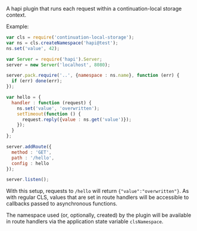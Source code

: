 A hapi plugin that runs each request within a continuation-local storage context.

Example:

```js
var cls = require('continuation-local-storage');
var ns = cls.createNamespace('hapi@test');
ns.set('value', 42);

var Server = require('hapi').Server;
server = new Server('localhost', 8080);

server.pack.require('..', {namespace : ns.name}, function (err) {
  if (err) done(err);
});

var hello = {
  handler : function (request) {
    ns.set('value', 'overwritten');
    setTimeout(function () {
      request.reply({value : ns.get('value')});
    });
  }
};

server.addRoute({
  method : 'GET',
  path : '/hello',
  config : hello
});

server.listen();
```

With this setup, requests to `/hello` will return `{"value":"overwritten"}`. As
with regular CLS, values that are set in route handlers will be accessible to
callbacks passed to asynchronous functions.

The namespace used (or, optionally, created) by the plugin will be available in
route handlers via the application state variable `clsNamespace`.
